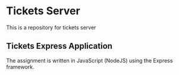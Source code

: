 # Tickets Server

This is a repository for tickets server

## Tickets Express Application

The assignment is written in JavaScript (NodeJS) using the Express framework.
